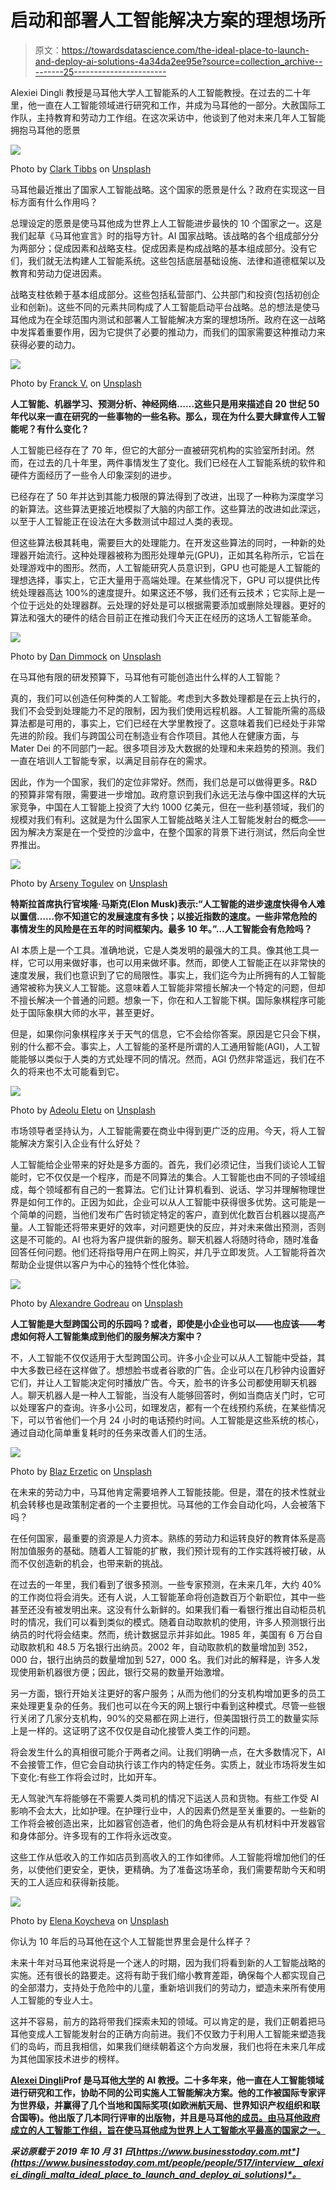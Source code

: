 # 启动和部署人工智能解决方案的理想场所

> 原文：<https://towardsdatascience.com/the-ideal-place-to-launch-and-deploy-ai-solutions-4a34da2ee95e?source=collection_archive---------25----------------------->

Alexiei Dingli 教授是马耳他大学人工智能系的人工智能教授。在过去的二十年里，他一直在人工智能领域进行研究和工作，并成为马耳他的一部分。大赦国际工作队，主持教育和劳动力工作组。在这次采访中，他谈到了他对未来几年人工智能拥抱马耳他的愿景

![](img/0a1caedf27a5a5f8741664b774f4a6fd.png)

Photo by [Clark Tibbs](https://unsplash.com/@clarktibbs?utm_source=medium&utm_medium=referral) on [Unsplash](https://unsplash.com?utm_source=medium&utm_medium=referral)

马耳他最近推出了国家人工智能战略。这个国家的愿景是什么？政府在实现这一目标方面有什么作用吗？

总理设定的愿景是使马耳他成为世界上人工智能进步最快的 10 个国家之一。这是我们起草《马耳他宣言》时的指导方针。AI 国家战略。该战略的各个组成部分分为两部分；促成因素和战略支柱。促成因素是构成战略的基本组成部分。没有它们，我们就无法构建人工智能系统。这些包括底层基础设施、法律和道德框架以及教育和劳动力促进因素。

战略支柱依赖于基本组成部分。这些包括私营部门、公共部门和投资(包括初创企业和创新)。这些不同的元素共同构成了人工智能启动平台战略。总的想法是使马耳他成为在全球范围内测试和部署人工智能解决方案的理想场所。政府在这一战略中发挥着重要作用，因为它提供了必要的推动力，而我们的国家需要这种推动力来获得必要的动力。

![](img/caec0ea7835e61983e49de8ac86e5ddc.png)

Photo by [Franck V.](https://unsplash.com/@franckinjapan?utm_source=medium&utm_medium=referral) on [Unsplash](https://unsplash.com?utm_source=medium&utm_medium=referral)

**人工智能、机器学习、预测分析、神经网络……这些只是用来描述自 20 世纪 50 年代以来一直在研究的一些事物的一些名称。那么，现在为什么要大肆宣传人工智能呢？有什么变化？**

人工智能已经存在了 70 年，但它的大部分一直被研究机构的实验室所封闭。然而，在过去的几十年里，两件事情发生了变化。我们已经在人工智能系统的软件和硬件方面经历了一些令人印象深刻的进步。

已经存在了 50 年并达到其能力极限的算法得到了改进，出现了一种称为深度学习的新算法。这些算法更接近地模拟了大脑的内部工作。这些算法的改进如此深远，以至于人工智能正在设法在大多数测试中超过人类的表现。

但这些算法极其耗电，需要巨大的处理能力。在开发这些算法的同时，一种新的处理器开始流行。这种处理器被称为图形处理单元(GPU)，正如其名称所示，它旨在处理游戏中的图形。然而，人工智能研究人员意识到，GPU 也可能是人工智能的理想选择，事实上，它正大量用于高端处理。在某些情况下，GPU 可以提供比传统处理器高达 100%的速度提升。如果这还不够，我们还有云技术；它实际上是一个位于远处的处理器群。云处理的好处是可以根据需要添加或删除处理器。更好的算法和强大的硬件的结合目前正在推动我们今天正在经历的这场人工智能革命。

![](img/e5ba10116cf7931c98d040ef95c3cf8f.png)

Photo by [Dan Dimmock](https://unsplash.com/@dandimmock?utm_source=medium&utm_medium=referral) on [Unsplash](https://unsplash.com?utm_source=medium&utm_medium=referral)

在马耳他有限的研发预算下，马耳他有可能创造出什么样的人工智能？

真的，我们可以创造任何种类的人工智能。考虑到大多数处理都是在云上执行的，我们不会受到处理能力不足的限制，因为我们使用远程机器。人工智能所需的高级算法都是可用的，事实上，它们已经在大学里教授了。这意味着我们已经处于非常先进的阶段。我们与跨国公司在制造业有合作项目。其他人在健康方面，与 Mater Dei 的不同部门一起。很多项目涉及大数据的处理和未来趋势的预测。我们一直在培训人工智能专家，以满足目前存在的需求。

因此，作为一个国家，我们的定位非常好。然而，我们总是可以做得更多。R&D 的预算非常有限，需要进一步增加。政府意识到我们永远无法与像中国这样的大玩家竞争，中国在人工智能上投资了大约 1000 亿美元，但在一些利基领域，我们的规模对我们有利。这就是为什么国家人工智能战略关注人工智能发射台的概念——因为解决方案是在一个受控的沙盒中，在整个国家的背景下进行测试，然后向全世界推出。

![](img/b0585848f7efd1f67acdca3d453f3244.png)

Photo by [Arseny Togulev](https://unsplash.com/@tetrakiss?utm_source=medium&utm_medium=referral) on [Unsplash](https://unsplash.com?utm_source=medium&utm_medium=referral)

**特斯拉首席执行官埃隆·马斯克(Elon Musk)表示:“人工智能的进步速度快得令人难以置信……你不知道它的发展速度有多快；以接近指数的速度。一些非常危险的事情发生的风险是在五年的时间框架内。最多 10 年。”…人工智能会有危险吗？**

AI 本质上是一个工具。准确地说，它是人类发明的最强大的工具。像其他工具一样，它可以用来做好事，也可以用来做坏事。然而，即使人工智能正在以非常快的速度发展，我们也意识到了它的局限性。事实上，我们迄今为止所拥有的人工智能通常被称为狭义人工智能。这意味着人工智能非常擅长解决一个特定的问题，但却不擅长解决一个普通的问题。想象一下，你在和人工智能下棋。国际象棋程序可能处于国际象棋大师的水平，甚至更好。

但是，如果你问象棋程序关于天气的信息，它不会给你答案。原因是它只会下棋，别的什么都不会。事实上，人工智能的圣杯是所谓的人工通用智能(AGI)，人工智能能够以类似于人类的方式处理不同的情况。然而，AGI 仍然非常遥远，我们在不久的将来也不太可能看到它。

![](img/499d7ea0fbe510cf9ad8ec59708e507d.png)

Photo by [Adeolu Eletu](https://unsplash.com/@adeolueletu?utm_source=medium&utm_medium=referral) on [Unsplash](https://unsplash.com?utm_source=medium&utm_medium=referral)

市场领导者坚持认为，人工智能需要在商业中得到更广泛的应用。今天，将人工智能解决方案引入企业有什么好处？

人工智能给企业带来的好处是多方面的。首先，我们必须记住，当我们谈论人工智能时，它不仅仅是一个程序，而是不同算法的集合。人工智能也由不同的子领域组成，每个领域都有自己的一套算法。它们让计算机看到、说话、学习并理解物理世界是如何工作的。正因为如此，企业可以从人工智能中获得很多优势。这可能是一个简单的问题，当他们发布广告时锁定特定的客户，直到优化数百台机器以提高产量。人工智能还将带来更好的效率，对问题更快的反应，并对未来做出预测，否则这是不可能的。AI 也将为客户提供新的服务。聊天机器人将随时待命，随时准备回答任何问题。他们还将指导用户在网上购买，并几乎立即发货。人工智能将首次帮助企业提供以客户为中心的独特个性化体验。

![](img/f299befcd415fa756a712274e5311ec0.png)

Photo by [Alexandre Godreau](https://unsplash.com/@alexandre_godreau?utm_source=medium&utm_medium=referral) on [Unsplash](https://unsplash.com?utm_source=medium&utm_medium=referral)

**人工智能是大型跨国公司的乐园吗？或者，即使是小企业也可以——也应该——考虑如何将人工智能集成到他们的服务解决方案中？**

不，人工智能不仅仅适用于大型跨国公司。许多小企业可以从人工智能中受益，其中大多数已经在这样做了。想想脸书或者谷歌的广告。企业可以在几秒钟内设置好它们，并让人工智能决定何时播放广告。今天，脸书的许多公司都使用聊天机器人。聊天机器人是一种人工智能，当没有人能够回答时，例如当商店关门时，它可以处理客户的查询。许多小公司，如理发店，都有一个在线预约系统，在某些情况下，可以节省他们一个月 24 小时的电话预约时间。人工智能是这些系统的核心，通过自动化简单重复耗时的任务来改善人们的生活。

![](img/8578712420622af665791eb2bf316bfb.png)

Photo by [Blaz Erzetic](https://unsplash.com/@www_erzetich_com?utm_source=medium&utm_medium=referral) on [Unsplash](https://unsplash.com?utm_source=medium&utm_medium=referral)

在未来的劳动力中，马耳他肯定需要培养人工智能技能。但是，潜在的技术性就业机会转移也是政策制定者的一个主要担忧。马耳他的工作会自动化吗，人会被落下吗？

在任何国家，最重要的资源是人力资本。熟练的劳动力和运转良好的教育体系是高附加值服务的基础。随着人工智能的扩散，我们预计现有的工作实践将被打破，从而不仅创造新的机会，也带来新的挑战。

在过去的一年里，我们看到了很多预测。一些专家预测，在未来几年，大约 40%的工作岗位将会消失。还有人说，人工智能革命将创造数百万个新职位，其中一些甚至还没有被发明出来。这没有什么新鲜的。如果我们看一看银行推出自动柜员机时的情况，我们可以看到类似的模式。随着自动取款机的使用，许多人预测银行出纳员的时代将会结束。然而，统计数据显示并非如此。1985 年，美国有 6 万台自动取款机和 48.5 万名银行出纳员。2002 年，自动取款机的数量增加到 352，000 台，银行出纳员的数量增加到 527，000 名。我们对此的解释是，许多人发现使用新机器很方便；因此，银行交易的数量开始激增。

另一方面，银行开始关注更好的客户服务；从而为他们的分支机构增加更多的员工来处理更复杂的任务。我们也可以在今天的网上银行中看到这种模式。尽管一些银行关闭了几家分支机构，90%的交易都在网上进行，但美国银行员工的数量实际上是一样的。这证明了这不仅仅是自动化接管人类工作的问题。

将会发生什么的真相很可能介于两者之间。让我们明确一点，在大多数情况下，AI 不会接管工作，但它会自动执行该工作内的特定任务。实质上，就业市场将发生如下变化:有些工作将会过时，比如开车。

无人驾驶汽车将能够在不需要人类司机的情况下运送人员和货物。有些工作受 AI 影响不会太大，比如护理。在护理行业中，人的因素仍然是至关重要的。一些新的工作将会被创造出来，比如器官创造者，他们的角色将会是从有机材料中开发器官和身体部分。许多现有的工作将永远改变。

这些工作从低收入的工作如店员到高收入的工作如律师。人工智能将增加他们的任务，以使他们更安全，更快，更精确。为了准备这场革命，我们需要帮助今天和明天的工人适应和获得新技能。

![](img/495aa487df95fb36823a637010e3c31b.png)

Photo by [Elena Koycheva](https://unsplash.com/@lenneek?utm_source=medium&utm_medium=referral) on [Unsplash](https://unsplash.com?utm_source=medium&utm_medium=referral)

你认为 10 年后的马耳他在这个人工智能世界里会是什么样子？

未来十年对马耳他来说将是一个迷人的时期，因为我们将看到新的人工智能战略的实施。还有很长的路要走。这将有助于我们缩小教育差距，确保每个人都实现自己的全部潜力，支持处于危险中的儿童，重新培训我们的劳动力，塑造未来所有使用人工智能的专业人士。

这并不容易，前方的路将带我们探索未知的领域。可以肯定的是，我们正朝着把马耳他变成人工智能发射台的正确方向前进。我们不仅致力于利用人工智能来塑造我们的岛屿，而且我相信，如果我们继续朝着这个方向发展，我们也将在未来几年成为其他国家技术进步的榜样。

[**Alexei Dingli**](http://www.dingli.org/)**Prof 是马耳他[大学](https://www.um.edu.mt/)的 AI 教授。二十多年来，他一直在人工智能领域进行研究和工作，协助不同的公司实施人工智能解决方案。他的工作被国际专家评为世界级，并赢得了几个当地和国际奖项(如欧洲航天局、世界知识产权组织和联合国等)。他出版了几本同行评审的出版物，并且是马耳他[的成员。由马耳他政府成立的人工智能工作组，旨在使马耳他成为世界上人工智能水平最高的国家之一。](https://malta.ai/)**

***采访原载于 2019 年 10 月 31 日*[*https://www.businesstoday.com.mt*](https://www.businesstoday.com.mt/people/people/517/interview__alexiei_dingli_malta_ideal_place_to_launch_and_deploy_ai_solutions)*。***